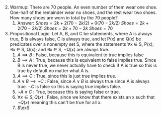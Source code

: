 2. Warmup: There are 70 people. An even number of them wear one shoe. One-half of the remainder wear no shoes, and the rest wear two shoes. How many shoes are worn in total by the 70 people?
	1. Answer: 
			 $Shoes = 2k + 2(70-2k/2) + 0(70-2k/2)$
			$Shoes = 2k + 2(70-2k/2)$
			$Shoes = 2k + 70 - 2k$
			$Shoes = 70$
 3.  Propositional Logic: Let A, B, and C be statements, where A is always true, B is always false, C is always true, and let P(x) and Q(x) be predicates over a nonempty set S, where the statements ∀x ∈ S, P(x); ∃x ∈ S, Q(x); and ∃x ∈ S, ¬Q(x) are always true.
	 1.  $A \implies B$ : False, because this is equivalent to true implies false
	 2. $B \implies A$ : True, because this is equivalent to false implies true. Since B is never true, we never actually have to check if A is true so this is true by default no matter what A is.
	 3. $A \implies C$ : True, since this is just true implies true.
	 4. $A\vee B\implies\neg C$ : False, since $A\vee B$ is always true since A is always true. $\neg C$ is false so this is saying true implies false.
	 5. $\neg A \vee C$ : True, because this is saying false or true.
	 6. $\forall x \in S, Q(x)$ : False, since we know that there exists an x such that $\neg Q(x)$ meaning this can't be true for all x.
	 7. $\ex$